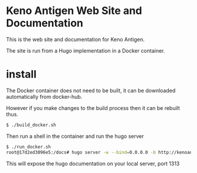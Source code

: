 # Keno Antigen Web Site and Documentation

This is the web site and documentation for Keno Antigen.

The site is run from a Hugo implementation in a Docker container.

# install

The Docker container does not need to be built, it can be
downloaded automatically from docker-hub.

However if you make changes to the build process then it can be
rebuilt thus.

```bash
$ ./build_docker.sh
```

Then run a shell in the container and run the hugo server


```bash
$ ./run_docker.sh
root@17d2ed3096e5:/docs# hugo server -w --bind=0.0.0.0 -b http://kenoantigen.com
```

This will expose the hugo documentation on your local server, port 1313

